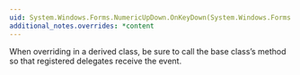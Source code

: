 ```yaml
---
uid: System.Windows.Forms.NumericUpDown.OnKeyDown(System.Windows.Forms.KeyEventArgs)
additional_notes.overrides: *content
---
```


<p>When overriding <xref href="System.Windows.Forms.NumericUpDown.OnKeyDown(System.Windows.Forms.KeyEventArgs)"></xref> in a derived class, be sure to call the base class’s <xref href="System.Windows.Forms.NumericUpDown.OnKeyDown(System.Windows.Forms.KeyEventArgs)"></xref> method so that registered delegates receive the event.</p>


